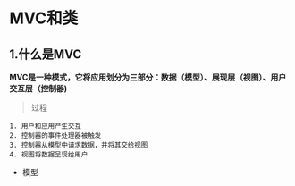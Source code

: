 # MVC和类

## 1.什么是MVC

**MVC是一种模式，它将应用划分为三部分：数据（模型）、展现层（视图）、用户交互层（控制器)**

> 过程

    1. 用户和应用产生交互
    2. 控制器的事件处理器被触发
    3. 控制器从模型中请求数据，并将其交给视图
    4. 视图将数据呈现给用户

- 模型